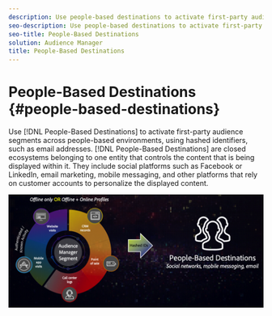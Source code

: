 ```yaml
---
description: Use people-based destinations to activate first-party audience segments across people-based environments, using hashed identifiers, such as email addresses. People-Based Destinations are closed ecosystems belonging to one entity that controls the content that is being displayed within it. They include social platforms such as Facebook or LinkedIn, email marketing, mobile messaging, and other platforms that rely on customer accounts to personalize the displayed content. 
seo-description: Use people-based destinations to activate first-party audience segments across people-based environments, using hashed identifiers, such as email addresses. People-Based Destinations are closed ecosystems belonging to one entity that controls the content that is being displayed within it. They include social platforms such as Facebook or LinkedIn, email marketing, mobile messaging, and other platforms that rely on customer accounts to personalize the displayed content. 
seo-title: People-Based Destinations
solution: Audience Manager
title: People-Based Destinations
---
```


# People-Based Destinations {#people-based-destinations}

Use [!DNL People-Based Destinations] to activate first-party audience segments across people-based environments, using hashed identifiers, such as email addresses. [!DNL People-Based Destinations] are closed ecosystems belonging to one entity that controls the content that is being displayed within it. They include social platforms such as Facebook or LinkedIn, email marketing, mobile messaging, and other platforms that rely on customer accounts to personalize the displayed content.

![pbd-overview](assets/pbd-overview.png)
